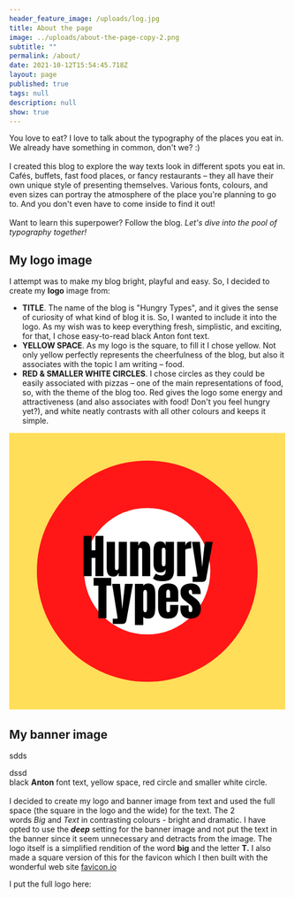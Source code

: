 ```yaml
---
header_feature_image: /uploads/log.jpg
title: About the page
image: ../uploads/about-the-page-copy-2.png
subtitle: ""
permalink: /about/
date: 2021-10-12T15:54:45.718Z
layout: page
published: true
tags: null
description: null
show: true
---
```

You love to eat? I love to talk about the typography of the places you eat in. We already have something in common, don't we? :) \
\
I created this blog to explore the way texts look in different spots you eat in. Cafés, buffets, fast food places, or fancy restaurants – they all have their own unique style of presenting themselves. Various fonts, colours, and even sizes can portray the atmosphere of the place you're planning to go to. And you don't even have to come inside to find it out!\
\
Want to learn this superpower? Follow the blog. *Let's dive into the pool of typography together!*

## My logo image

I attempt was to make my blog bright, playful and easy. So, I decided to create my **logo** image from:

* **TITLE**. The name of the blog is "Hungry Types", and it gives the sense of curiosity of what kind of blog it is. So, I wanted to include it into the logo. As my wish was to keep everything fresh, simplistic, and exciting, for that, I chose easy-to-read black Anton font text.
* **YELLOW SPACE**. As my logo is the square, to fill it I chose yellow. Not only yellow perfectly represents the cheerfulness of the blog, but also it associates with the topic I am writing – food. 
* **RED & SMALLER WHITE CIRCLES**. I chose circles as they could be easily associated with pizzas – one of the main representations of food, so, with the theme of the blog too. Red gives the logo some energy and attractiveness (and also associates with food! Don't you feel hungry yet?), and white neatly contrasts with all other colours and keeps it simple.



![Hungry Types Logo](../uploads/hungry-types.png "That's how it looks like")



## My banner image



sdds

dssd\
black **Anton** font text, yellow space, red circle and smaller white circle. \
\
I decided to create my logo and banner image from text and used the full space (the square in the logo and the wide) for the text. The 2 words *Big* and *Text* in contrasting colours - bright and dramatic. I have opted to use the ***deep*** setting for the banner image and not put the text in the banner since it seem unnecessary and detracts from the image. The logo itself is a simplified rendition of the word **big** and the letter **T.** I also made a square version of this for the favicon which I then built with the wonderful web site [favicon.io](https://bigtext.netlify.app/about/favicon.io)

I put the full logo here: